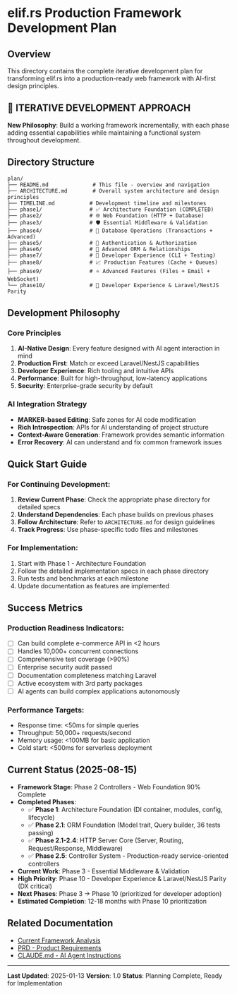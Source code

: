 # elif.rs Production Framework Development Plan

## Overview
This directory contains the complete iterative development plan for transforming elif.rs into a production-ready web framework with AI-first design principles.

## 🔄 **ITERATIVE DEVELOPMENT APPROACH**
**New Philosophy**: Build a working framework incrementally, with each phase adding essential capabilities while maintaining a functional system throughout development.

## Directory Structure
```
plan/
├── README.md              # This file - overview and navigation
├── ARCHITECTURE.md        # Overall system architecture and design principles
├── TIMELINE.md           # Development timeline and milestones
├── phase1/               # ✅ Architecture Foundation (COMPLETED)
├── phase2/               # 🌐 Web Foundation (HTTP + Database)
├── phase3/               # 🛡️ Essential Middleware & Validation
├── phase4/               # 💾 Database Operations (Transactions + Advanced)
├── phase5/               # 🔐 Authentication & Authorization
├── phase6/               # 🔗 Advanced ORM & Relationships
├── phase7/               # 🚀 Developer Experience (CLI + Testing)
├── phase8/               # 📈 Production Features (Cache + Queues)
├── phase9/               # ⭐ Advanced Features (Files + Email + WebSocket)
└── phase10/              # 🎨 Developer Experience & Laravel/NestJS Parity
```

## Development Philosophy

### Core Principles
1. **AI-Native Design**: Every feature designed with AI agent interaction in mind
2. **Production First**: Match or exceed Laravel/NestJS capabilities
3. **Developer Experience**: Rich tooling and intuitive APIs
4. **Performance**: Built for high-throughput, low-latency applications
5. **Security**: Enterprise-grade security by default

### AI Integration Strategy
- **MARKER-based Editing**: Safe zones for AI code modification
- **Rich Introspection**: APIs for AI understanding of project structure
- **Context-Aware Generation**: Framework provides semantic information
- **Error Recovery**: AI can understand and fix common framework issues

## Quick Start Guide

### For Continuing Development:
1. **Review Current Phase**: Check the appropriate phase directory for detailed specs
2. **Understand Dependencies**: Each phase builds on previous phases
3. **Follow Architecture**: Refer to `ARCHITECTURE.md` for design guidelines
4. **Track Progress**: Use phase-specific todo files and milestones

### For Implementation:
1. Start with Phase 1 - Architecture Foundation
2. Follow the detailed implementation specs in each phase directory
3. Run tests and benchmarks at each milestone
4. Update documentation as features are implemented

## Success Metrics

### Production Readiness Indicators:
- [ ] Can build complete e-commerce API in <2 hours
- [ ] Handles 10,000+ concurrent connections
- [ ] Comprehensive test coverage (>90%)
- [ ] Enterprise security audit passed
- [ ] Documentation completeness matching Laravel
- [ ] Active ecosystem with 3rd party packages
- [ ] AI agents can build complex applications autonomously

### Performance Targets:
- Response time: <50ms for simple queries
- Throughput: 50,000+ requests/second
- Memory usage: <100MB for basic application
- Cold start: <500ms for serverless deployment

## Current Status (2025-08-15)
- **Framework Stage**: Phase 2 Controllers - Web Foundation 90% Complete
- **Completed Phases**: 
  - ✅ **Phase 1**: Architecture Foundation (DI container, modules, config, lifecycle)
  - ✅ **Phase 2.1**: ORM Foundation (Model trait, Query builder, 36 tests passing)
  - ✅ **Phase 2.1-2.4**: HTTP Server Core (Server, Routing, Request/Response, Middleware)
  - ✅ **Phase 2.5**: Controller System - Production-ready service-oriented controllers
- **Current Work**: Phase 3 - Essential Middleware & Validation
- **High Priority**: Phase 10 - Developer Experience & Laravel/NestJS Parity (DX critical)
- **Next Phases**: Phase 3 → Phase 10 (prioritized for developer adoption)
- **Estimated Completion**: 12-18 months with Phase 10 prioritization

## Related Documentation
- [Current Framework Analysis](../README.md)
- [PRD - Product Requirements](../PRD.md)
- [CLAUDE.md - AI Agent Instructions](../CLAUDE.md)

---

**Last Updated**: 2025-01-13
**Version**: 1.0
**Status**: Planning Complete, Ready for Implementation